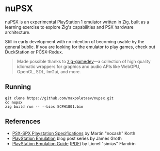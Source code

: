 # nuPSX

nuPSX is an experimental PlayStation 1 emulator written in Zig, built as a learning exercise to explore Zig's capabilities and PSX hardware architecture. 

Still in early development with no intention of becoming usable by the general bublic. If you are looking for the emulator to play games, check out DuckStation or PCSX-Redux.

> Made possible thanks to [zig-gamedev](https://github.com/zig-gamedev)—a collection of high quality idiomatic wrappers for graphics and audio APIs like WebGPU, OpenGL, SDL, ImGui, and more.

## Running

```
git clone https://github.com/maxpoletaev/nupsx.git
cd nupsx
zig build run -- --bios SCPH1001.bin
```

## References
 
 * [PSX-SPX Playstation Specifications](https://problemkaputt.de/psx-spx.htm) by Martin "nocash" Korth 
 * [PlayStation Emulation](https://jsgroth.dev/blog/posts/ps1-cpu/) blog post series by  James Groth
 * [PlayStation Emulation Guide](https://github.com/simias/psx-guide) ([PDF](https://github.com/simias/psx-guide/issues/4#issuecomment-181339467)) by Lionel "simias" Flandrin
